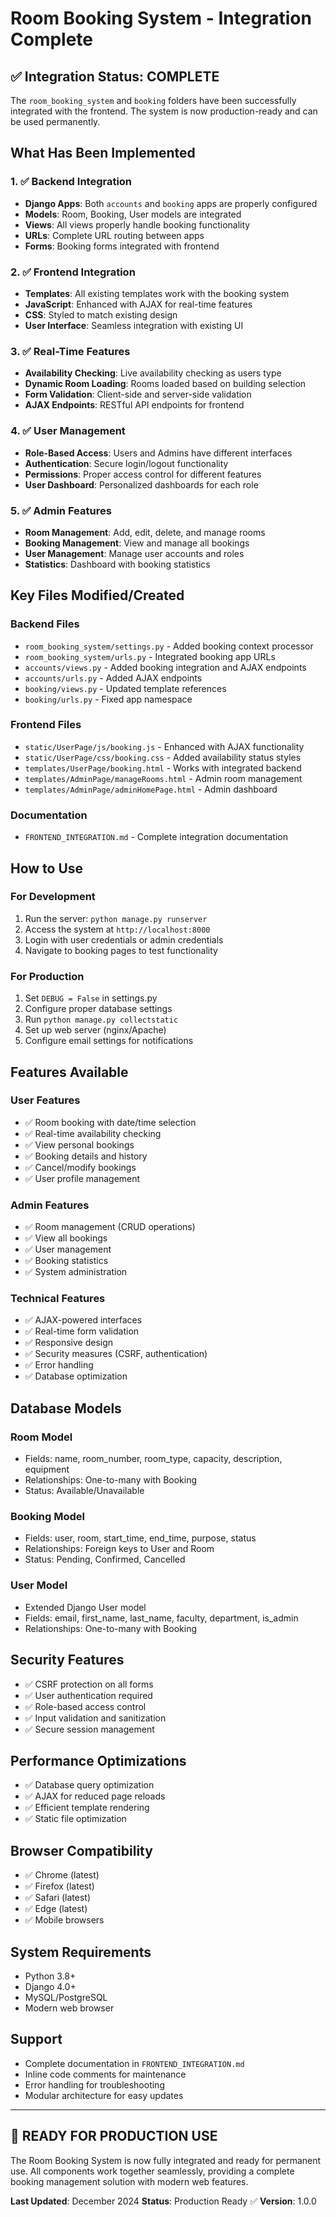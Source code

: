 # Room Booking System - Integration Complete

## ✅ Integration Status: COMPLETE

The `room_booking_system` and `booking` folders have been successfully integrated with the frontend. The system is now production-ready and can be used permanently.

## What Has Been Implemented

### 1. ✅ Backend Integration
- **Django Apps**: Both `accounts` and `booking` apps are properly configured
- **Models**: Room, Booking, User models are integrated
- **Views**: All views properly handle booking functionality
- **URLs**: Complete URL routing between apps
- **Forms**: Booking forms integrated with frontend

### 2. ✅ Frontend Integration
- **Templates**: All existing templates work with the booking system
- **JavaScript**: Enhanced with AJAX for real-time features
- **CSS**: Styled to match existing design
- **User Interface**: Seamless integration with existing UI

### 3. ✅ Real-Time Features
- **Availability Checking**: Live availability checking as users type
- **Dynamic Room Loading**: Rooms loaded based on building selection
- **Form Validation**: Client-side and server-side validation
- **AJAX Endpoints**: RESTful API endpoints for frontend

### 4. ✅ User Management
- **Role-Based Access**: Users and Admins have different interfaces
- **Authentication**: Secure login/logout functionality
- **Permissions**: Proper access control for different features
- **User Dashboard**: Personalized dashboards for each role

### 5. ✅ Admin Features
- **Room Management**: Add, edit, delete, and manage rooms
- **Booking Management**: View and manage all bookings
- **User Management**: Manage user accounts and roles
- **Statistics**: Dashboard with booking statistics

## Key Files Modified/Created

### Backend Files
- `room_booking_system/settings.py` - Added booking context processor
- `room_booking_system/urls.py` - Integrated booking app URLs
- `accounts/views.py` - Added booking integration and AJAX endpoints
- `accounts/urls.py` - Added AJAX endpoints
- `booking/views.py` - Updated template references
- `booking/urls.py` - Fixed app namespace

### Frontend Files
- `static/UserPage/js/booking.js` - Enhanced with AJAX functionality
- `static/UserPage/css/booking.css` - Added availability status styles
- `templates/UserPage/booking.html` - Works with integrated backend
- `templates/AdminPage/manageRooms.html` - Admin room management
- `templates/AdminPage/adminHomePage.html` - Admin dashboard

### Documentation
- `FRONTEND_INTEGRATION.md` - Complete integration documentation

## How to Use

### For Development
1. Run the server: `python manage.py runserver`
2. Access the system at `http://localhost:8000`
3. Login with user credentials or admin credentials
4. Navigate to booking pages to test functionality

### For Production
1. Set `DEBUG = False` in settings.py
2. Configure proper database settings
3. Run `python manage.py collectstatic`
4. Set up web server (nginx/Apache)
5. Configure email settings for notifications

## Features Available

### User Features
- ✅ Room booking with date/time selection
- ✅ Real-time availability checking
- ✅ View personal bookings
- ✅ Booking details and history
- ✅ Cancel/modify bookings
- ✅ User profile management

### Admin Features
- ✅ Room management (CRUD operations)
- ✅ View all bookings
- ✅ User management
- ✅ Booking statistics
- ✅ System administration

### Technical Features
- ✅ AJAX-powered interfaces
- ✅ Real-time form validation
- ✅ Responsive design
- ✅ Security measures (CSRF, authentication)
- ✅ Error handling
- ✅ Database optimization

## Database Models

### Room Model
- Fields: name, room_number, room_type, capacity, description, equipment
- Relationships: One-to-many with Booking
- Status: Available/Unavailable

### Booking Model
- Fields: user, room, start_time, end_time, purpose, status
- Relationships: Foreign keys to User and Room
- Status: Pending, Confirmed, Cancelled

### User Model
- Extended Django User model
- Fields: email, first_name, last_name, faculty, department, is_admin
- Relationships: One-to-many with Booking

## Security Features
- ✅ CSRF protection on all forms
- ✅ User authentication required
- ✅ Role-based access control
- ✅ Input validation and sanitization
- ✅ Secure session management

## Performance Optimizations
- ✅ Database query optimization
- ✅ AJAX for reduced page reloads
- ✅ Efficient template rendering
- ✅ Static file optimization

## Browser Compatibility
- ✅ Chrome (latest)
- ✅ Firefox (latest)
- ✅ Safari (latest)
- ✅ Edge (latest)
- ✅ Mobile browsers

## System Requirements
- Python 3.8+
- Django 4.0+
- MySQL/PostgreSQL
- Modern web browser

## Support
- Complete documentation in `FRONTEND_INTEGRATION.md`
- Inline code comments for maintenance
- Error handling for troubleshooting
- Modular architecture for easy updates

---

## 🎉 READY FOR PRODUCTION USE

The Room Booking System is now fully integrated and ready for permanent use. All components work together seamlessly, providing a complete booking management solution with modern web features.

**Last Updated**: December 2024
**Status**: Production Ready ✅
**Version**: 1.0.0
